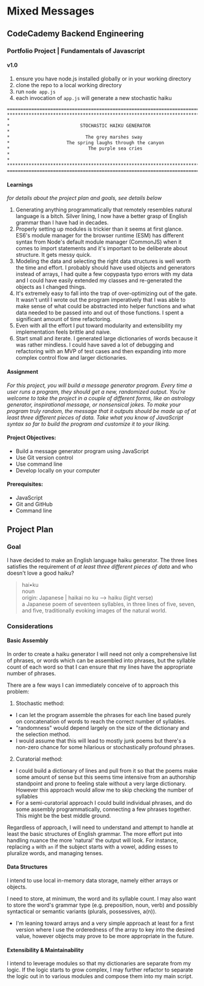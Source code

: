 # Mixed Messages
## CodeCademy Backend Engineering
### Portfolio Project | Fundamentals of Javascript


#### v1.0
1. ensure you have node.js installed globally or in your working directory
2. clone the repo to a local working directory
3. run `node app.js`
4. each invocation of `app.js` will generate a new stochastic haiku
```bash
================================================================================
********************************************************************************
*                                                                              *
*                          STOCHASTIC HAIKU GENERATOR                          *
*                                                                              *
*                            The grey marshes sway                             *
*                     The spring laughs through the canyon                     *
*                             The purple sea cries                             *
*                                                                              *
*                                                                              *
********************************************************************************
================================================================================
```

#### Learnings
*for details about the project plan and goals, see details below*

1. Generating anything programmatically that remotely resembles natural language is a bitch. Silver lining, I now have a better grasp of English grammar than I have had in decades.
2. Properly setting up modules is trickier than it seems at first glance. ES6's module manager for the browser runtime (ESM) has different syntax from Node's default module manager (CommonJS) when it comes to import statements and it's important to be deliberate about structure.  It gets messy quick.
3. Modeling the data and selecting the right data structures is well worth the time and effort.  I probably should have used objects and generators instead of arrays, I had quite a few copypasta typo errors with my data and I could have easily extended my classes and re-generated the objects as I changed things.
4. It's extremely easy to fall into the trap of over-optimizing out of the gate.  It wasn't until I wrote out the program imperatively that I was able to make sense of what could be abstracted into helper functions and what data needed to be passed into and out of those functions.  I spent a significant amount of time refactoring.
5. Even with all the effort I put toward modularity and extensibility my implementation feels brittle and naive.
6. Start small and iterate.  I generated large dictionaries of words because it was rather mindless.  I could have saved a lot of debugging and refactoring with an MVP of test cases and then expanding into more complex control flow and larger dictionaries.

#### Assignment
*For this project, you will build a message generator program. Every time a user runs a program, they should get a new, randomized output. You’re welcome to take the project in a couple of different forms, like an astrology generator, inspirational message, or nonsensical jokes. To make your program truly random, the message that it outputs should be made up of at least three different pieces of data. Take what you know of JavaScript syntax so far to build the program and customize it to your liking.*

#### Project Objectives:
* Build a message generator program using JavaScript
* Use Git version control
* Use command line
* Develop locally on your computer

#### Prerequisites:
* JavaScript
* Git and GitHub
* Command line

## Project Plan

### Goal

I have decided to make an English language haiku generator.  The three lines satisfies the requirement of *at least three different pieces of data* and who doesn't love a good haiku?

>hai•ku  
>noun  
>origin: Japanese | haikai no ku --> haiku (light verse)  
>a Japanese poem of seventeen syllables, in three lines of five, seven, and five, traditionally evoking images of the natural world.

### Considerations

#### Basic Assembly

In order to create a haiku generator I will need not only a comprehensive list of phrases, or words which can be assembled into phrases, but the syllable count of each word so that I can ensure that my lines have the appropriate number of phrases.

There are a few ways I can immediately conceive of to approach this problem:
1. Stochastic method:
  - I can let the program assemble the phrases for each line based purely on concatenation of words to reach the correct number of syllables.
  - "randomness" would depend largely on the size of the dictionary and the selection method.
  - I would assume that this will lead to mostly junk poems but there's a non-zero chance for some hilarious or stochastically profound phrases.
2. Curatorial method:
  - I could build a dictionary of lines and pull from it so that the poems make some amount of sense but this seems time intensive from an authorship standpoint and prone to feeling stale without a very large dictionary.  However this approach would allow me to skip checking the number of syllables
  - For a semi-curatorial approach I could build individual phrases, and do some assembly programmatically, connecting a few phrases together.  This might be the best middle ground.

Regardless of approach, I will need to understand and attempt to handle at least the basic structures of English grammar.  The more effort put into handling nuance the more 'natural' the output will look.  For instance, replacing `a` with `an` if the subject starts with a vowel, adding esses to pluralize words, and managing tenses.

#### Data Structures

I intend to use local in-memory data storage, namely either arrays or objects.

I need to store, at minimum, the word and its syllable count.  I may also want to store the word's grammar type (e.g. preposition, noun, verb) and possibly syntactical or semantic variants (plurals, possessives, a(n)).
  * I'm leaning toward arrays and a very simple approach at least for a first version where I use the orderedness of the array to key into the desired value, however objects may prove to be more appropriate in the future.

#### Extensibility & Maintainability

I intend to leverage modules so that my dictionaries are separate from my logic.  If the logic starts to grow complex, I may further refactor to separate the logic out in to various modules and compose them into my main script.



